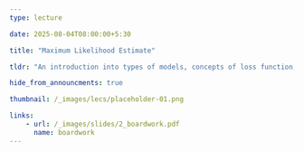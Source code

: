 ```yaml
---
type: lecture

date: 2025-08-04T08:00:00+5:30

title: "Maximum Likelihood Estimate"

tldr: "An introduction into types of models, concepts of loss function, likelihood, entropy."

hide_from_announcments: true

thumbnail: /_images/lecs/placeholder-01.png

links: 
    - url: /_images/slides/2_boardwork.pdf
      name: boardwork  
---
```

